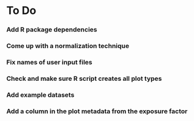 # To Do

### Add R package dependencies

### Come up with a normalization technique 

### Fix names of user input files 

### Check and make sure R script creates all plot types

### Add example datasets

### Add a column in the plot metadata from the exposure factor 

### 